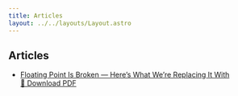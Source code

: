 ```yaml
---
title: Articles
layout: ../../layouts/Layout.astro
---
```


## Articles

- [Floating Point Is Broken — Here’s What We’re Replacing It With](/articles/floating-point)  
  [📄 Download PDF](/articles/floating-point/floating-point.pdf)
